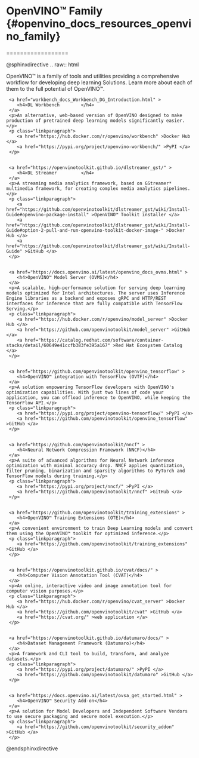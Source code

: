 # OpenVINO™ Family {#openvino_docs_resources_openvino_family}
==================
   
   
@sphinxdirective
.. raw:: html
   
   <link rel="stylesheet" type="text/css" href="_static/css/ecosystem_style.css">

   <p>OpenVINO™ is a family of tools and utilities providing a comprehensive workflow for developing deep learning Solutions. Learn more about each of them to the full potential of OpenVINO™. </p>

   
   <div id="eco_list">
   
     <a href="workbench_docs_Workbench_DG_Introduction.html" > 
		<h4>DL Workbench 		</h4> 
	 </a>
	 <p>An alternative, web-based version of OpenVINO designed to make production of pretrained deep learning models significantly easier.</p>
     <p class="linkparagraph">
		<a href="https://hub.docker.com/r/openvino/workbench" >Docker Hub </a>  
		<a href="https://pypi.org/project/openvino-workbench/" >PyPI </a>
     </p>
       
	   
	 <a href="https://openvinotoolkit.github.io/dlstreamer_gst/" > 
		<h4>DL Streamer  		</h4> 
	 </a>
	 <p>A streaming media analytics framework, based on GStreamer* multimedia framework, for creating complex media analytics pipelines.</p>
     <p class="linkparagraph">
		<a href="https://github.com/openvinotoolkit/dlstreamer_gst/wiki/Install-Guide#openvino-package-install" >OpenVINO™ Toolkit installer </a> 
		<a href="https://github.com/openvinotoolkit/dlstreamer_gst/wiki/Install-Guide#option-2-pull-and-run-openvino-toolkit-docker-image-" >Docker Hub </a>
		<a href="https://github.com/openvinotoolkit/dlstreamer_gst/wiki/Install-Guide" >GitHub </a>
     </p>


     <a href="https://docs.openvino.ai/latest/openvino_docs_ovms.html" > 
		<h4>OpenVINO™ Model Server (OVMS)</h4> 
	 </a>
	 <p>A scalable, high-performance solution for serving deep learning models optimized for Intel architectures. The server uses Inference Engine libraries as a backend and exposes gRPC and HTTP/REST interfaces for inference that are fully compatible with TensorFlow Serving.</p>
     <p class="linkparagraph">
		<a href="https://hub.docker.com/r/openvino/model_server" >Docker Hub </a>  
		<a href="https://github.com/openvinotoolkit/model_server" >GitHub </a>
		<a href="https://catalog.redhat.com/software/container-stacks/detail/60649e41ccfb383fe395a167" >Red Hat Ecosystem Catalog </a>
     </p>
	 
	 
	 <a href="https://github.com/openvinotoolkit/openvino_tensorflow" > 
		<h4>OpenVINO™ integration with TensorFlow (OVTF)</h4> 
	 </a>
	 <p>A solution empowering TensorFlow developers with OpenVINO's optimization capabilities. With just two lines of code your application, you can offload inference to OpenVINO, while keeping the TensorFlow API.</p>
     <p class="linkparagraph"> 
		<a href="https://pypi.org/project/openvino-tensorflow/" >PyPI </a>  
		<a href="https://github.com/openvinotoolkit/openvino_tensorflow" >GitHub </a>
     </p>


	 <a href="https://github.com/openvinotoolkit/nncf" > 
		<h4>Neural Network Compression Framework (NNCF)</h4> 
	 </a>
	 <p>A suite of advanced algorithms for Neural Network inference optimization with minimal accuracy drop. NNCF applies quantization, filter pruning, binarization and sparsity algorithms to PyTorch and TensorFlow models during training.</p>
     <p class="linkparagraph"> 
		<a href="https://pypi.org/project/nncf/" >PyPI </a>  
		<a href="https://github.com/openvinotoolkit/nncf" >GitHub </a>
     </p>	 
	 
	 
	 <a href="https://github.com/openvinotoolkit/training_extensions" > 
		<h4>OpenVINO™ Training Extensions (OTE)</h4> 
	 </a>
     <p>A convenient environment to train Deep Learning models and convert them using the OpenVINO™ toolkit for optimized inference.</p>	 
     <p class="linkparagraph">  
		<a href="https://github.com/openvinotoolkit/training_extensions" >GitHub </a>
     </p>
	 
	 
     <a href="https://openvinotoolkit.github.io/cvat/docs/" > 
		<h4>Computer Vision Annotation Tool (CVAT)</h4> 
	 </a>
	 <p>An online, interactive video and image annotation tool for computer vision purposes.</p>
     <p class="linkparagraph"> 
		<a href="https://hub.docker.com/r/openvino/cvat_server" >Docker Hub </a>  
		<a href="https://github.com/openvinotoolkit/cvat" >GitHub </a>
		<a href="https://cvat.org/" >web application </a>
     </p>
	 
	 
	 <a href="https://openvinotoolkit.github.io/datumaro/docs/" > 
		<h4>Dataset Management Framework (Datumaro)</h4> 
	 </a>
	 <p>A framework and CLI tool to build, transform, and analyze datasets.</p>
     <p class="linkparagraph">
		<a href="https://pypi.org/project/datumaro/" >PyPI </a>  
		<a href="https://github.com/openvinotoolkit/datumaro" >GitHub </a>
     </p>	 	


	 <a href="https://docs.openvino.ai/latest/ovsa_get_started.html" > 
		<h4>OpenVINO™ Security Add-on</h4> 
	 </a>
	 <p>A solution for Model Developers and Independent Software Vendors to use secure packaging and secure model execution.</p>
     <p class="linkparagraph">
		<a href="https://github.com/openvinotoolkit/security_addon" >GitHub </a>
     </p>	
   </div>
   <div style="clear:both;"> </div>
 
@endsphinxdirective